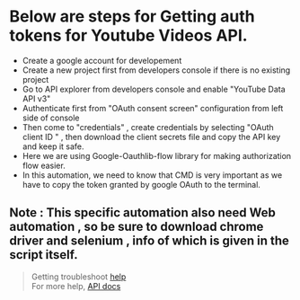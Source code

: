 # Below are steps for Getting auth tokens for Youtube Videos API.

* Create a google account for developement   
* Create a new project first from developers console if there is no existing project    
* Go to API explorer from developers console and enable "YouTube Data API v3"     
* Authenticate first from "OAuth consent screen" configuration from left side of console        
* Then come to "credentials" , create credentials by selecting "OAuth client ID " , then download the client secrets file and copy the 
API key and keep it safe.       
* Here we are using Google-Oauthlib-flow library for making authorization flow easier.   
* In this automation, we need to know that CMD is very important as we have to copy the token granted by google OAuth to the terminal.  

## Note : This specific automation also need Web automation , so be sure to download chrome driver and selenium , info of which is given in the script itself.      
> Getting troubleshoot [help](youtube_api.txt)    
> For more help, [API docs](https://developers.google.com/youtube/v3/docs/videos/list)    
